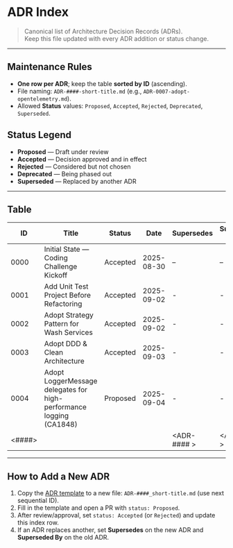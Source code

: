 # ADR Index

> Canonical list of Architecture Decision Records (ADRs).  
> Keep this file updated with every ADR addition or status change.

---

## Maintenance Rules
- **One row per ADR**; keep the table **sorted by ID** (ascending).
- File naming: `ADR-####-short-title.md` (e.g., `ADR-0007-adopt-opentelemetry.md`).
- Allowed **Status** values: `Proposed`, `Accepted`, `Rejected`, `Deprecated`, `Superseded`.

## Status Legend
- **Proposed** — Draft under review
- **Accepted** — Decision approved and in effect
- **Rejected** — Considered but not chosen
- **Deprecated** — Being phased out
- **Superseded** — Replaced by another ADR

---

## Table

| ID     | Title                                                                | Status   | Date         | Supersedes       | Superseded By     | Link                                                         | Tags                                                                |
|--------|----------------------------------------------------------------------|----------|--------------|------------------|-------------------|--------------------------------------------------------------|---------------------------------------------------------------------|
| 0000   | Initial State — Coding Challenge Kickoff                             | Accepted | 2025-08-30   | –                | –                 | [ADR-0000](ADR-0000-initial-state.md)                        | refactoring, kickoff                                                |
| 0001   | Add Unit Test Project Before Refactoring                             | Accepted | 2025-09-02   | -                | -                 | [ADR-0001](ADR-0001-unit-test-project.md)                    | refactoring, .net, testing, mstest, moq                             |
| 0002   | Adopt Strategy Pattern for Wash Services                             | Accepted | 2025-09-02   | -                | -                 | [ADR-0002](ADR-0002-adopt-wash-service-strategy-pattern.md)  | refactoring, .net, testing, mstest, moq, design patterns, strategy  |
| 0003   | Adopt DDD & Clean Architecture                                       | Accepted | 2025-09-03   | -                | -                 | [ADR-0003](ADR-0003-ddd-clean-architecture.md)               | refactoring, .net, code organization, discoverability               |
| 0004   | Adopt LoggerMessage delegates for high-performance logging (CA1848)  | Proposed | 2025-09-04   | -                | -                 | [ADR-0004](ADR-0004-adopt-loggermessage-delegates-ca1848.md) | refactoring, .net, logging                                          |
| <####> | <short-title>                                                        | <Status> | <YYYY-MM-DD> | <ADR-#### \>     | <ADR-#### \>      | [ADR-####](ADR-####-short-title.md)                          | <comma,separated,tags>                                              |

---

## How to Add a New ADR
1. Copy the [ADR template](ADR-0000_template.md) to a new file: `ADR-####_short-title.md` (use next sequential ID).
2. Fill in the template and open a PR with `status: Proposed`.
3. After review/approval, set `status: Accepted` (or `Rejected`) and update this index row.
4. If an ADR replaces another, set **Supersedes** on the new ADR and **Superseded By** on the old ADR.
